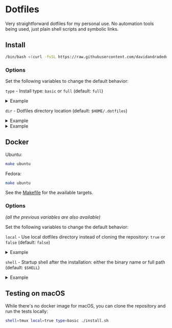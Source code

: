 # Dotfiles

Very straightforward dotfiles for my personal use. No automation tools being used, just plain shell scripts and symbolic links.

## Install

```sh
/bin/bash <(curl -fsSL https://raw.githubusercontent.com/davidandradeduarte/dot/HEAD/install.sh)
```

### Options

Set the following variables to change the default behavior:

`type` - Install type: `basic` or `full` (default: `full`)

<details>
  <summary>Example</summary>
  
```sh
type=basic /bin/bash <(curl -fsSL https://raw.githubusercontent.com/davidandradeduarte/dot/HEAD/install.sh)
```

</details>

`dir` - Dotfiles directory location (default: `$HOME/.dotfiles`)

<details>
  <summary>Example</summary>
  
```sh
dir=$HOME/.dotfiles /bin/bash <(curl -fsSL https://raw.githubusercontent.com/davidandradeduarte/dot/HEAD/install.sh)
```

`shell` - Startup shell after the installation: either the binary name or full path (default: stays in the current shell)

</details>

<details>
  <summary>Example</summary>
  
```sh
shell=tmux /bin/bash <(curl -fsSL https://raw.githubusercontent.com/davidandradeduarte/dot/HEAD/install.sh)
```

</details>

## Docker

Ubuntu:

```sh
make ubuntu
```

Fedora:

```sh
make ubuntu
```

See the [Makefile](Makefile) for the available targets.

### Options

_(all the previous variables are also available)_

Set the following variables to change the default behavior:

`local` - Use local dotfiles directory instead of cloning the repository: `true` or `false` (default: `false`)

<details>
  <summary>Example</summary>
  
```sh
make ubuntu local=true
```

</details>

`shell` - Startup shell after the installation: either the binary name or full path (default: `$SHELL`)

<details>
  <summary>Example</summary>
  
```sh
make ubuntu shell=/bin/zsh
```

</details>

## Testing on macOS

While there's no docker image for macOS, you can clone the repository and run the tests locally:

```sh
shell=tmux local=true type=basic ./install.sh
```
